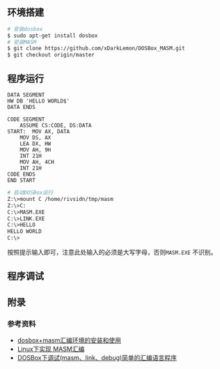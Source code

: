 ## 环境搭建

```bash
# 安装dosbox
$ sudo apt-get install dosbox
# 安装MASM
$ git clone https://github.com/xDarkLemon/DOSBox_MASM.git
$ git checkout origin/master
```

## 程序运行

```assembly
DATA SEGMENT
HW DB 'HELLO WORLD$'
DATA ENDS

CODE SEGMENT
	ASSUME CS:CODE, DS:DATA
START:	MOV AX, DATA
	MOV DS, AX
	LEA DX, HW
	MOV AH, 9H
	INT 21H
	MOV AH, 4CH
	INT 21H
CODE ENDS
END START
```



```bash
# 启动DOSBox运行
Z:\>mount C /home/rivsidn/tmp/masm
Z:\>C:
C:\>MASM.EXE
C:\>LINK.EXE
C:\>HELLO
HELLO WORLD
C:\>
```

按照提示输入即可，注意此处输入的必须是大写字母，否则`MASM.EXE` 不识别。

## 程序调试













## 附录

### 参考资料

* [dosbox+masm汇编环境的安装和使用](https://blog.csdn.net/YuzuruHanyu/article/details/80287419)
* [Linux下实现 MASM汇编](https://blog.csdn.net/Tqdada/article/details/53132201)
* [DOSBox下调试(masm、link、debug)简单的汇编语言程序](https://bingyishow.top/Technical-article/54.html)
